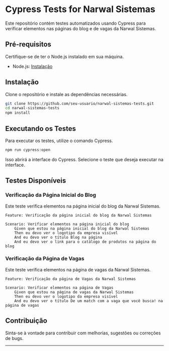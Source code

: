 # Cypress Tests for Narwal Sistemas

Este repositório contém testes automatizados usando Cypress para verificar elementos nas páginas do blog e de vagas da Narwal Sistemas.

## Pré-requisitos

Certifique-se de ter o Node.js instalado em sua máquina.

- Node.js: [Instalação](https://nodejs.org/)

## Instalação

Clone o repositório e instale as dependências necessárias.

```bash
git clone https://github.com/seu-usuario/narwal-sistemas-tests.git
cd narwal-sistemas-tests
npm install
```

## Executando os Testes

Para executar os testes, utilize o comando Cypress.

```bash
npm run cypress:open
```

Isso abrirá a interface do Cypress. Selecione o teste que deseja executar na interface.

## Testes Disponíveis

### Verificação da Página Inicial do Blog

Este teste verifica elementos na página inicial do blog da Narwal Sistemas.

```gherkin
Feature: Verificação da página inicial do blog da Narwal Sistemas

Scenario: Verificar elementos na página inicial do blog
    Given que estou na página inicial do blog da Narwal Sistemas
    Then eu devo ver o logotipo da empresa visível
    And eu devo ver o título Blog na página
    And eu devo ver o link para o catálogo de produtos na página do blog
```

### Verificação da Página de Vagas

Este teste verifica elementos na página de vagas da Narwal Sistemas.

```gherkin
Feature: Verificação da página de Vagas da Narwal Sistemas

Scenario: Verificar elementos na página de Vagas
    Given que estou na página de vagas da Narwal Sistemas
    Then eu devo ver o logotipo da empresa visível
    And eu devo ver o título De um match com a vaga que você busca! na página de vagas
```

## Contribuição

Sinta-se à vontade para contribuir com melhorias, sugestões ou correções de bugs.

---